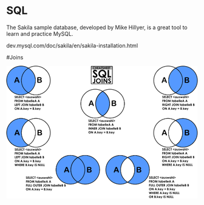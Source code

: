 # SQL
The Sakila sample database, developed by Mike Hillyer, is a great tool to learn and practice MySQL.

dev.mysql.com/doc/sakila/en/sakila-installation.html


#Joins

![SQL]( img/ytO9K.png)
